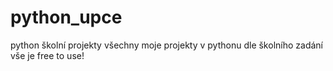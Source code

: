 # python_upce
python školní projekty
všechny moje projekty v pythonu dle školního zadání
vše je free to use!
